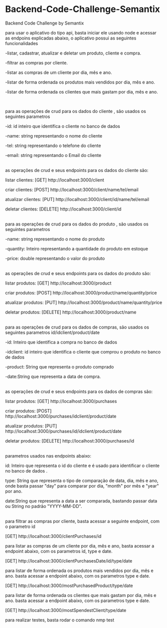 # Backend-Code-Challenge-Semantix
Backend Code Challenge by Semantix

para usar o aplicativo do tipo api, basta iniciar ele usando node e acessar as endpoins explicadas abaixo, o aplicativo possui as seguintes funcionalidades

   -listar, cadastrar, atualizar e deletar um produto, cliente e compra.

   -filtrar as compras por cliente.

   -listar as compras de um cliente por dia, mês e ano.

   -listar de forma ordenada os produtos mais vendidos por dia, mês e ano.

   -listar de forma ordenada os clientes que mais gastam por dia, mês e ano.

 <br>

para as operações de crud para os dados do cliente , são usados os seguintes parametros

  -id: id inteiro que identifica o cliente no banco de  dados

  -name: string representando o nome do cliente

  -tel: string representando o telefone do cliente

  -email: string representando o Email do cliente

 <br>
as operações de crud  e seus endpoints  para os dados do cliente são:

listar clientes:
[GET] http://localhost:3000/client

criar clientes:
[POST] http://localhost:3000/client/name/tel/email

atualizar clientes:
[PUT] http://localhost:3000/client/id/name/tel/email

deletar clientes:
[DELETE] http://localhost:3000/client/id

<br>
para as operações de crud para os dados do produto , são usados os seguintes parametros

  -name: string representando o nome do produto

  -quantity: Inteiro representando a quantidade do produto em estoque

  -price: double representando o valor do produto

   <br>
as operações de crud  e seus endpoints para os dados do produto são:

listar produtos:
[GET] http://localhost:3000/product

criar produtos:
[POST] http://localhost:3000/product/name/quantity/price

atualizar produtos:
[PUT] http://localhost:3000/product/name/quantity/price

deletar produtos:
[DELETE] http://localhost:3000/product/name

<br>
para as operações de crud para os dados de compras, são usados os seguintes parametros
id/idclient/product/date

  -id: Inteiro que identifica  a compra no banco de  dados

  -idclient:  id inteiro que identifica o cliente que comprou o produto no banco de  dados

  -product: String que representa o produto comprado

  -date:String que representa a data de compra.

 <br>
as operações de crud  e seus endpoints para os dados de compras são:

listar produtos:
[GET] http://localhost:3000/purchases

criar produtos:
[POST] http://localhost:3000/purchases/idclient/product/date

atualizar produtos:
[PUT] http://localhost:3000/purchases/id/idclient/product/date

deletar produtos:
[DELETE] http://localhost:3000/purchases/id

<br>
parametros usados nas endpoints abaixo:

id: Inteiro que representa o id do cliente  e é usado para identificar o cliente no banco de dados .

type: String que representa o tipo de comparação de data, dia, mês e ano, onde basta passar  "day" para comparar por  dia, "month" por mês e "year" por ano.

date:String que representa a data a ser comparada, bastando passar data  ou String no padrão "YYYY-MM-DD".


<br>
para filtrar as compras por cliente, basta acessar a seguinte endpoint, com o parametro id

[GET] http://localhost:3000/clientPurchases/id

para listar as compras de um cliente por dia, mês e ano, basta acessar a endpoint abaixo, com os parametros id, type e date.

[GET] http://localhost:3000/clientPurchasesDate/id/type/date

para listar de forma ordenada os produtos mais vendidos por dia, mês e ano. basta acessar a endpoint abaixo, com os parametros  type e date.

[GET] http://localhost:3000/mostPurchasedProduct/type/date

para listar de forma ordenada os clientes que mais gastam por dia, mês e ano. basta acessar a endpoint abaixo, com os parametros  type e date.

[GET] http://localhost:3000/mostSpendestClient/type/date


para realizar testes, basta rodar o comando nmp test
